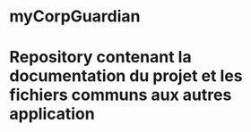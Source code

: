 # myCorpGuardian

# Repository contenant la documentation du projet et les fichiers communs aux autres application
